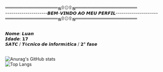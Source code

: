 <br>═════════════════ஜ۩۞۩ஜ════════════════════
<br>---------------------𝘽𝙀𝙈-𝙑𝙄𝙉𝘿𝙊 𝘼𝙊 𝙈𝙀𝙐 𝙋𝙀𝙍𝙁𝙄𝙇---------------------
<br>═════════════════ஜ۩۞۩ஜ════════════════════

<br>𝙉𝙤𝙢𝙚: 𝙇𝙪𝙖𝙣
<br>𝙄𝙙𝙖𝙙𝙚: 𝟭𝟳
<br>𝙎𝘼𝙏𝘾 / 𝙏é𝙘𝙣𝙞𝙘𝙤 𝙙𝙚 𝙞𝙣𝙛𝙤𝙧𝙢á𝙩𝙞𝙘𝙖 / 𝟮° 𝙛𝙖𝙨𝙚

<br>![Anurag's GitHub stats](https://github-readme-stats.vercel.app/api?username=Luan-zanardo&theme=midnight-purple&show_icons=true)
<br>![Top Langs](https://github-readme-stats.vercel.app/api/top-langs/?username=Luan-zanardo&hide_progress=true)
